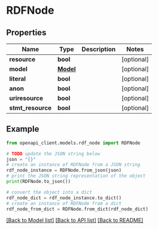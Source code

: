 # RDFNode


## Properties

Name | Type | Description | Notes
------------ | ------------- | ------------- | -------------
**resource** | **bool** |  | [optional] 
**model** | [**Model**](Model.md) |  | [optional] 
**literal** | **bool** |  | [optional] 
**anon** | **bool** |  | [optional] 
**uriresource** | **bool** |  | [optional] 
**stmt_resource** | **bool** |  | [optional] 

## Example

```python
from openapi_client.models.rdf_node import RDFNode

# TODO update the JSON string below
json = "{}"
# create an instance of RDFNode from a JSON string
rdf_node_instance = RDFNode.from_json(json)
# print the JSON string representation of the object
print(RDFNode.to_json())

# convert the object into a dict
rdf_node_dict = rdf_node_instance.to_dict()
# create an instance of RDFNode from a dict
rdf_node_from_dict = RDFNode.from_dict(rdf_node_dict)
```
[[Back to Model list]](../README.md#documentation-for-models) [[Back to API list]](../README.md#documentation-for-api-endpoints) [[Back to README]](../README.md)


